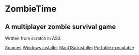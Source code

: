 # ZombieTime
## A multiplayer zombie survival game

Written from scratch in AS3.

[Sources](http://www.kevincastejon.fr/autres/documentations/PiooJSTools/)
[Windows installer](http://www.kevincastejon.fr/autres/documentations/PiooJSTools/)
[MacOSx installer](http://www.kevincastejon.fr/autres/documentations/PiooJSTools/)
[Portable executable](http://www.kevincastejon.fr/autres/documentations/PiooJSTools/)
